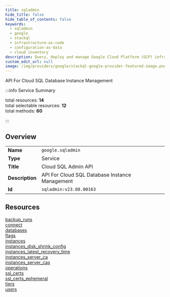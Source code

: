 ```yaml
---
title: sqladmin
hide_title: false
hide_table_of_contents: false
keywords:
  - sqladmin
  - google
  - stackql
  - infrastructure-as-code
  - configuration-as-data
  - cloud inventory
description: Query, deploy and manage Google Cloud Platform (GCP) infrastructure and resources using SQL
custom_edit_url: null
image: /img/providers/google/stackql-google-provider-featured-image.png
---
```

API For Cloud SQL Database Instance Management  
    
:::info Service Summary

<div class="row">
<div class="providerDocColumn">
<span>total resources:&nbsp;<b>14</b></span><br />
<span>total selectable resources:&nbsp;<b>12</b></span><br />
<span>total methods:&nbsp;<b>60</b></span><br />
</div>
</div>

:::

## Overview
<table><tbody>
<tr><td><b>Name</b></td><td><code>google.sqladmin</code></td></tr>
<tr><td><b>Type</b></td><td>Service</td></tr>
<tr><td><b>Title</b></td><td>Cloud SQL Admin API</td></tr>
<tr><td><b>Description</b></td><td>API For Cloud SQL Database Instance Management</td></tr>
<tr><td><b>Id</b></td><td><code>sqladmin:v23.08.00163</code></td></tr>
</tbody></table>

## Resources
<div class="row">
<div class="providerDocColumn">
<a href="/providers/google/sqladmin/backup_runs/">backup_runs</a><br />
<a href="/providers/google/sqladmin/connect/">connect</a><br />
<a href="/providers/google/sqladmin/databases/">databases</a><br />
<a href="/providers/google/sqladmin/flags/">flags</a><br />
<a href="/providers/google/sqladmin/instances/">instances</a><br />
<a href="/providers/google/sqladmin/instances_disk_shrink_config/">instances_disk_shrink_config</a><br />
<a href="/providers/google/sqladmin/instances_latest_recovery_time/">instances_latest_recovery_time</a><br />
</div>
<div class="providerDocColumn">
<a href="/providers/google/sqladmin/instances_server_ca/">instances_server_ca</a><br />
<a href="/providers/google/sqladmin/instances_server_cas/">instances_server_cas</a><br />
<a href="/providers/google/sqladmin/operations/">operations</a><br />
<a href="/providers/google/sqladmin/ssl_certs/">ssl_certs</a><br />
<a href="/providers/google/sqladmin/ssl_certs_ephemeral/">ssl_certs_ephemeral</a><br />
<a href="/providers/google/sqladmin/tiers/">tiers</a><br />
<a href="/providers/google/sqladmin/users/">users</a><br />
</div>
</div>

